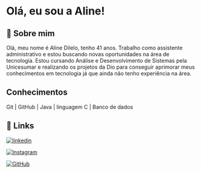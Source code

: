 # Olá, eu sou a Aline!



## 🚀 Sobre mim
Olá, meu nome é Aline Dilelo, tenho 41 anos. Trabalho como assistente administrativo e estou buscando novas oportunidades na área de tecnologia. Estou cursando Análise e Desenvolvimento de Sistemas pela Unicesumar e realizando os projetos da Dio para conseguir aprimorar meus conhecimentos em tecnologia já que ainda não tenho experiência na área.


## Conhecimentos
Git  | GitHub | Java | linguagem C  | Banco de dados
## 🔗 Links

[![linkedin](https://img.shields.io/badge/linkedin-0A66C2?style=for-the-badge&logo=linkedin&logoColor=white)](https://www.linkedin.com/in/aline-dilelo-455701256/)

[![Instagram](https://img.shields.io/badge/-Instagram-%23E4405F?style=for-the-badge&logo=instagram&logoColor=white)](https://www.instagram.com/alinedilelo?igsh=cXJzYXY5ZXZpdzI5)

[![GitHub](https://img.shields.io/badge/GitHub-E44C30?style=for-the-badge&logo=github&logoColor=white)](https://github.com/Alinedilelo
)